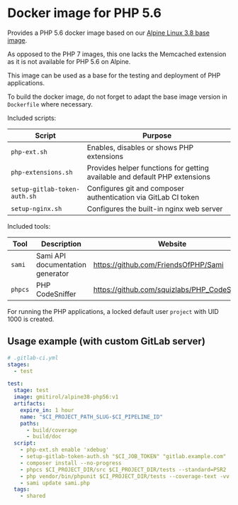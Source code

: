 Docker image for PHP 5.6
========================

Provides a PHP 5.6 docker image based on our [Alpine Linux 3.8 base image](https://github.com/gmitirol/alpine38).

As opposed to the PHP 7 images, this one lacks the Memcached extension as it is not available for PHP 5.6 on Alpine.

This image can be used as a base for the testing and deployment of PHP applications.

To build the docker image, do not forget to adapt the base image version in `Dockerfile` where necessary.

Included scripts:

| Script                       | Purpose                                                                    |
| --------------------------   | -------------------------------------------------------------------------- |
| `php-ext.sh`                 | Enables, disables or shows PHP extensions                                  |
| `php-extensions.sh`          | Provides helper functions for getting available and default PHP extensions |
| `setup-gitlab-token-auth.sh` | Configures git and composer authentication via GitLab CI token             |
| `setup-nginx.sh`             | Configures the built-in nginx web server                                   |

Included tools:

| Tool    | Description                      | Website                                       |
| ------- | ------------------------------   | --------------------------------------------- |
| `sami`  | Sami API documentation generator | https://github.com/FriendsOfPHP/Sami          |
| `phpcs` | PHP CodeSniffer                  | https://github.com/squizlabs/PHP_CodeSniffer/ |

For running the PHP applications, a locked default user `project` with UID 1000 is created.

Usage example (with custom GitLab server)
-----------------------------------------

```yaml
# .gitlab-ci.yml
stages:
  - test

test:
  stage: test
  image: gmitirol/alpine38-php56:v1
  artifacts:
    expire_in: 1 hour
    name: "$CI_PROJECT_PATH_SLUG-$CI_PIPELINE_ID"
    paths:
      - build/coverage
      - build/doc
  script:
    - php-ext.sh enable 'xdebug'
    - setup-gitlab-token-auth.sh "$CI_JOB_TOKEN" "gitlab.example.com"
    - composer install --no-progress
    - phpcs $CI_PROJECT_DIR/src $CI_PROJECT_DIR/tests --standard=PSR2
    - php vendor/bin/phpunit $CI_PROJECT_DIR/tests --coverage-text -vv --colors=never
    - sami update sami.php
  tags:
    - shared
```
